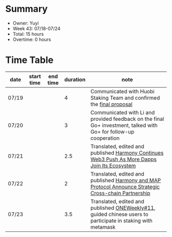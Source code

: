 # Summary
* Owner: Yuyi
* Week 43: 07/18-07/24
* Total: 15 hours
* Overtime: 0 hours

# Time Table
| date  | start time  | end time | duration  |  note |
|---|---|---|---|---|
| 07/19 |   |   | 4 | Communicated with Huobi Staking Team and confirmed the [final proposal](https://docs.google.com/document/d/1POckzsm_7-_jNjkvOMEMg8Mr3BwNUCUqQCPt0xd_mLk/edit?usp=sharing) |
| 07/20 |   |   | 3 |Communicated with Li and provided feedback on the final Go+ investment, talked with Go+ for follow-up cooperation|
| 07/21 |   |   | 2.5 | Translated, edited and published [Harmony Continues Web3 Push As More Dapps Join Its Ecosystem](https://mp.weixin.qq.com/s/oj9_r7jfZu17uBdUDyF5Xw) |
| 07/22 |   |   | 2 | Translated, edited and published [Harmony and MAP Protocol Announce Strategic Cross-chain Partnership](https://mp.weixin.qq.com/s/REP4TgfH9dn4PTa8ljyWxg)  |
| 07/23 |   |   | 3.5 | Translated, edited and published [ONEWeekly#11](https://mp.weixin.qq.com/s/lSKLzG2OQRb_0cznVU4U2w), guided chinese users to participate in staking with metamask |
